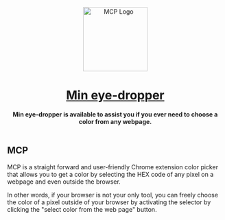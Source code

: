 <div align="center">
  <img src="http://imgfz.com/i/9fsVoZY.png" alt="MCP Logo" width="150">
  <h1><a href='https://touzand.github.io/portafolio/'>Min eye-dropper</a></h1>
  <strong>Min eye-dropper is available to assist you if you ever need to choose a color from any webpage.</strong>
</div>
<br>

## MCP

MCP is a straight forward and user-friendly Chrome extension color picker that allows you to get a color by selecting the HEX code of any pixel on a webpage and even outside the browser.

In other words, if your browser is not your only tool, you can freely choose the color of a pixel outside of your browser by activating the selector by clicking the "select color from the web page" button.
